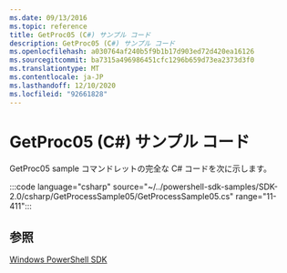 ```yaml
---
ms.date: 09/13/2016
ms.topic: reference
title: GetProc05 (C#) サンプル コード
description: GetProc05 (C#) サンプル コード
ms.openlocfilehash: a030764af240b5f9b1b17d903ed72d420ea16126
ms.sourcegitcommit: ba7315a496986451cfc1296b659d73ea2373d3f0
ms.translationtype: MT
ms.contentlocale: ja-JP
ms.lasthandoff: 12/10/2020
ms.locfileid: "92661828"
---
```

# <a name="getproc05-c-sample-code"></a>GetProc05 (C#) サンプル コード

GetProc05 sample コマンドレットの完全な C# コードを次に示します。

:::code language="csharp" source="~/../powershell-sdk-samples/SDK-2.0/csharp/GetProcessSample05/GetProcessSample05.cs" range="11-411":::

## <a name="see-also"></a>参照

[Windows PowerShell SDK](../windows-powershell-reference.md)
